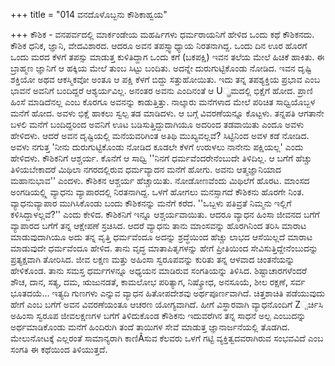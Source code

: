 +++
title = "014 ವನದೊಳೊಬ್ಬನು ಕೌಶಿಕಾಹ್ವಯ"

+++
ಕೌಶಿಕ - ವನಪರ್ವದಲ್ಲಿ ಮಾರ್ಕಂಡೇಯ ಮಹರ್ಷಿಗಳು ಧರ್ಮರಾಯನಿಗೆ ಹೇಳಿದ ಒಂದು ಕಥೆ ಕೌಶಿಕನದು. ಕೌಶಿಕ ಧನಿಕ, ಜ್ಞಾನಿ, ವೇದವಿಶಾರದ. ಆದರೂ ಅವನ ತಪಸ್ಸ್ವಾಧ್ಯಾಯ ನಿರತನಾಗಿದ್ದ. ಒಂದು ದಿನ ಊರ ಹೊರಗೆ ಒಂದು ಮರದ ಕೆಳಗೆ ತಪಸ್ಸು ಮಾಡುತ್ತ ಕುಳಿತಿದ್ದಾಗ ಒಂದು ಕಗೆ (ಬಕಪಕ್ಷಿ) ಇವನ ತಲೆಯ ಮೇಲೆ ಹಿಚಿಕೆ ಹಾಕಿತು. ಈ ಬ್ರಾಹ್ಮಣ ಜ್ಞಾನಿಗೆ ಆ ಹಕ್ಕಿಯ ಮೇಲೆ ತುಂಬ ಸಿಟ್ಟು ಬಂದಿತು. ಅದನ್ನೇ ದುರುಗುಟ್ಟಿಕೊಂಡು ನೋಡಿದ. ಇವನ ದೃಷ್ಟಿ ಶಕ್ತಿಯೋ ಅಥವ ಆಕಸ್ಮಿಕವೋ ಅಂತೂ ಆ ಪಕ್ಷಿ ಕೆಳಗೆ ಬಿದ್ದು ಸತ್ತುಹೋಯಿತು. ಇದು ತನ್ನ ತಪಶ್ಯಕ್ತಿಯ ಪ್ರಭಾವ ಎಂಬ ಭಾವನೆ ಅವನಿಗೆ ಬಂದಿದ್ದರೆ ಆಶ್ಯರ್ಯವಿಲ್ಲ. ಅನಂತರ ಅವನು ಎಂದಿನಂತೆ ಆ U್ಫ್ರಮದಲ್ಲಿ ಭಿಕ್ಷೆಗೆ ಹೋದ. ಪ್ರಾಣಿ ಹಿಂಸೆ ಮಾಡಿದೆನಲ್ಲ ಎಂಬ ಕೊರಗೂ ಅವನನ್ನು ಕಾಡುತ್ತಿತ್ತು. ನಾಲ್ಕಾರು ಮನೆಗಳಾದ ಮೇಲೆ ಪರಿಚಿತ ಸಾಧ್ವಿಯೊಬ್ಬಳ ಮನೆಗೆ ಹೋದ. ಅವಳು ಭಿಕ್ಷೆ ಹಾಕಲು ಸ್ವಲ್ಪ ತಡ ಮಾಡಿದಳು. ಆ ಬಗ್ಗೆ ವಿವರಣೆಯನ್ನೂ ಕೊಟ್ಟಳು. ತನ್ನಪತಿ ಆಗತಾನೇ ಬಳಲಿ ಮನೆಗೆ ಬಂದಿದ್ದರಿಂದ ಅವನಿಗೆ ಊಟ ಬಡಿಸುತ್ತಿದ್ದುದಾಗಿಯೂ ಅದರಿಂದ ತಡವಾಯಿತು ಎಂದೂ ಅವಳು ಹೇಳಿದಳು. ಆದರೆ ಅವನ ದೃಷ್ಟಿಯಲ್ಲಿ ಮನೆಯವರಿಗಿಂತ ಅತಿಥಿ ಮುಖ್ಯವಲ್ಲವೆ? ಸಿಟ್ಟಿನಿಂದ ಅವಳ ಕಡೆ ನೋಡಿದ. ಅವಳು ನಗುತ್ತ 'ನೀನು ದುರುಗುಟ್ಟಿಕೊಂಡು ನೋಡಿದ ಕೂಡಲೇ ಕೆಳಗೆ ಉರುಳಲು ನಾನೇನು ಪಕ್ಷಿಯಲ್ಲ' ಎಂದು ಹೇಳಿದಳು. ಕೌಶಿಕನಿಗೆ ಆಶ್ಚರ್ಯ. ಕೊನೆಗೆ ಆ ಸಾಧ್ವಿ ''ನಿನಗೆ ಧರ್ಮವೆಂದರೇನೆಂಬುದೇ ತಿಳಿದಿಲ್ಲ. ಆ ಬಗೆಗೆ ಹೆಚ್ಚು  ತಿಳಿಯಬೇಕಾದರೆ ಮಿಥಿಲಾ ನಗರದಲ್ಲಿರುವ ಧರ್ಮವ್ಯಾದನ ಮನೆಗೆ ಹೋಗು. ಅವನು ಆತ್ಮಜ್ಞಾನಿಯಾದ ಮಹಾನುಭಾವ'' ಎಂದಳು. ಕೌಶಿಕನ ಆಶ್ಚರ್ಯ ಹೆಚ್ಚಾಯಿತು. ನೋಡೋಣವೆಂದು ಮಿಥಿಲೆಗೆ ಹೊರಟ. ಮಾಂಸದ ಅಂಗಡಿಯಲ್ಲ್ಲಿ ವ್ಯಾಧನು ವ್ಯಾಪಾರದಲ್ಲಿ ನಿರತನಾಗಿದ್ದ. ಒಳಗೆ ಹೋಗಲು ಮನಸ್ಸಾಗದೆ ಕೌಶಿಕನು ಹೊರಗೇ ನಿಂತ. ವ್ಯಾಧನುವ್ಯಾಪಾರ ಮುಗಿಸಿಕೊಂಡು ಬಂದು ಕೌಶಿಕನನ್ನು ಮನೆಗೆ ಕರೆದ. ''ಒಬ್ಬಳು ಪತಿವ್ರತೆ ನಿಮ್ಮನು ಇಲ್ಲಿಗೆ ಕಳಿಸಿದ್ದಾಳಲ್ಲವೆ?'' ಎಂದು ಕೇಳಿದ. ಕೌಶಿಕನಿಗೆ ಇನ್ನೂ ಆಶ್ಚರ್ಯವಾಯಿತು. ಆದರೂ ವ್ಯಾಧನ ಹಿಂಸಾ ಜೀವನದ ಬಗೆಗೆ ವ್ಯಾಪಾರದ ಬಗೆಗೆ ತನ್ನ ಆಕ್ಷೇಪಣೆ ಸ್ರಚಿಸಿದ. ಆದರೆ ವ್ಯಾಧನು ತಾನು ಮಾಂಸವನ್ನು ಹೊರಗಿನಿಂದ ತರಿಸಿ ಮಾರಾಟ ಮಾಡುವುದಾಗಿಯೂ ಅದು ತನ್ನ ವೃತ್ತಿ ಧರ್ಮವೆಂದೂ ಅದನ್ನು ಶ್ರದ್ಧೆಯಿಂದ ಹೆಚ್ಚು ಲಾಭದ ಆಸೆಯಿಲ್ಲದೆ ಮಾರಾಟ ಮಾಡುವುದೇ ಧರ್ಮವೆಂದೂ ಹೇಳಿದ. ತಾನು ವೃದ್ಧ ಮಾತಾಪಿತೃಗಳನ್ನು ಹೇಗೆ ಪ್ರೀತಿಯಿಂದ ಸೇವಿಸುತ್ತಿದ್ದೇನೆಂಬುದನ್ನು ಪ್ರತ್ಯಕ್ಷವಾಗಿ ತೋರಿಸಿದ. ಜೀವ ಲಕ್ಷಣ ಮತ್ತು ಅಹಿಂಸಾ ಸ್ವರೂಪವನ್ನು ಕುರಿತು ತನ್ನ ಆಳವಾದ ಚಿಂತನೆಯನ್ನು ಹೇಳಿಕೊಂಡ. ತಾನು ಸಮಸ್ತ ಧರ್ಮಗಳನ್ನೂ ಅಧ್ಯಯನ ಮಾಡಿರುವ ಸಂಗತಿಯನ್ನು ತಿಳಿಸಿದ. ಶಿಷ್ಟಾಚಾರಗಳೆಂದರೆ ಶೌಚ, ದಾನ, ಸತ್ಯ, ದಮ, ಋಜುನಡತೆ, ಕಾಮಲೋಭ ಪರಿತ್ಯಾಗ, ನಿಷ್ಕ್ರೋಧ, ಅನಸೂಯೆ, ಶೀಲ ರಕ್ಷಣೆ, ಸರ್ವ ಭೂತದಯೆ… ಇತ್ಯದಿ ಗುಣಗಳು ಎನ್ನುವ ವ್ಯಾಧನ ಹಿತೋಪದೇಶವು ಅರ್ಥಪೂರ್ಣವಾಗಿದೆ. ಚಿತ್ತಶಾಚಿತಿ ಪಡೆಯುವುದು ಹೇಗೆ ಎಂಬ ಬಗೆಗೆ ಅವನ ವಿವರಣೆಯಂತೂ ಆಚರಣ ಯೋಗ್ಯವಾಗಿದೆ. ಹೀಗೆ ವಿಸ್ಥಾರವಾಗಿ ವ್ಯಾಧನೊಂದಿಗೆ Z್ಪರ್ಚಿಸಿ ಅಹಿಂಸಾ ಸ್ವರೂಪ ಜೀವಲಕ್ಷಣಗಳ ಬಗೆಗೆ ತಿಳಿದುಕೊಂಡ ಕೌಶಿಕನು ಇದುವರೆಗಿನ ತನ್ನ ಸಾಧನೆ ಅಲ್ಪ ಎಂಬುದನ್ನು ಅರ್ಥಮಾಡಿಕೊಂಡು ಮನೆಗೆ ಹಿಂದಿರುಗಿ ತಂದೆ ತಾಯಿಗಳ ಸೇವೆ ಮಾಡುತ್ತ ಜ್ಞಾನಾರ್ಜನೆಯಲ್ಲಿ ತೊಡಗಿದ. ಮೇಲುನೋಟಕ್ಕೆ ಎಲ್ಲರಂತೆ ಸಾಮಾನ್ಯರಾಗಿ ಕಾಣಿÂಸುವ ಕೆಲವರು ಒಳಗೆ ಗಟ್ಟಿ ವ್ಯಕ್ತಿತ್ವದವರಾಗಿರುವ ಸಂಭವವಿದೆ ಎಂಬ ಸಂಗತಿ ಈ ಕಥೆಯಿಂದ ತಿಳಿಯುತ್ತದೆ.